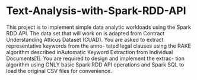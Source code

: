 # Text-Analysis-with-Spark-RDD-API
This project is to  implement simple data analytic workloads using the Spark RDD API. The data set that will work on is adapted from Contract Understanding Atticus Dataset (CUAD). You are asked to extract representative keywords from the anno- tated legal clauses using the RAKE algorithm described inAutomatic Keyword Extraction from Individual Documents[1]. You are required to design and implement the extrac- tion algorithm using ONLY basic Spark RDD API operations and Spark SQL to load the original CSV files for convenience.
